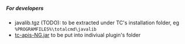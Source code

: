 
##### For developers
* javalib.tgz (TODO): to be extracted under TC's installation folder, eg `%PROGRAMFILES%\totalcmd\javalib`
* [tc-apis-NG.jar](https://github.com/meisl/tc_java-NG/blob/master/dist/tc-apis-NG.jar?raw=true) to be put into indiviual plugin's folder
